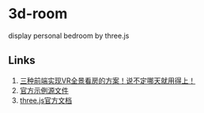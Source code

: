 # 3d-room
display personal bedroom by three.js

## Links
1. [三种前端实现VR全景看房的方案！说不定哪天就用得上！](https://juejin.cn/post/6973865268426571784)
2. [官方示例源文件](https://github.com/mrdoob/three.js/blob/master/examples/webgl_panorama_cube.html)
3. [three.js官方文档](https://threejs.org/docs/index.html#manual/zh/introduction/Creating-a-scene)


